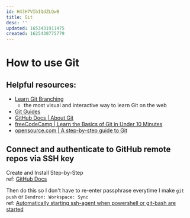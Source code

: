 ```yaml
---
id: H43H7VIbIQdZLQwB
title: Git
desc: ''
updated: 1653431911475
created: 1625430775779
---
```

# How to use Git

## Helpful resources:

- [Learn Git Branching](https://learngitbranching.js.org/?locale=en)
    - the most visual and interactive way to learn Git on the web 
- [Git Guides](https://github.com/git-guides/)
- [GitHub Docs | About Git](https://docs.github.com/en/get-started/using-git/about-git)
- [freeCodeCamp | Learn the Basics of Git in Under 10 Minutes](https://www.freecodecamp.org/news/learn-the-basics-of-git-in-under-10-minutes-da548267cc91/)
- [opensource.com | A step-by-step guide to Git](https://opensource.com/article/18/1/step-step-guide-git)

## Connect and authenticate to GitHub remote repos via SSH key

Create and Install Step-by-Step  
ref: [GitHub Docs](https://docs.github.com/en/github/authenticating-to-github/connecting-to-github-with-ssh/about-ssh)

Then do this so I don't have to re-enter passphrase everytime I make `git push` or `Dendron: Workspace: Sync`  
ref: [Automatically starting ssh-agent when powershell or git-bash are started](https://dmtavt.com/post/2020-08-03-ssh-agent-powershell/)
